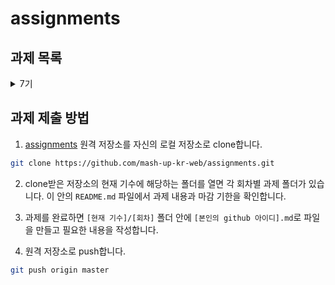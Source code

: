 # assignments

## 과제 목록

<details>
<summary>7기</summary>

- [0주차](./7th/0)
- [1주차](./7th/1)
</details>

## 과제 제출 방법

1. [assignments](https://github.com/mash-up-kr-web/assignments) 원격 저장소를 자신의 로컬 저장소로 clone합니다.

```bash
git clone https://github.com/mash-up-kr-web/assignments.git
```

2. clone받은 저장소의 현재 기수에 해당하는 폴더를 열면 각 회차별 과제 폴더가 있습니다. 이 안의 `README.md` 파일에서 과제 내용과 마감 기한을 확인합니다.

3. 과제를 완료하면 `[현재 기수]/[회차]` 폴더 안에 `[본인의 github 아이디].md`로 파일을 만들고 필요한 내용을 작성합니다.

4. 원격 저장소로 push합니다.

```bash
git push origin master
```
